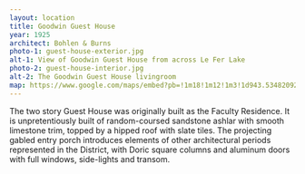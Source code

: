 ```yaml
---
layout: location
title: Goodwin Guest House
year: 1925
architect: Bohlen & Burns
photo-1: guest-house-exterior.jpg
alt-1: View of Goodwin Guest House from across Le Fer Lake
photo-2: guest-house-interior.jpg
alt-2: The Goodwin Guest House livingroom
map: https://www.google.com/maps/embed?pb=!1m18!1m12!1m3!1d943.5348209284367!2d-87.46487897020819!3d39.50757826653707!2m3!1f0!2f0!3f0!3m2!1i1024!2i768!4f13.1!3m3!1m2!1s0x886d6386628cada3%3A0x4abdad4e18137a92!2sSMWC%20Goodwin%20Guest%20House!5e1!3m2!1sen!2sus!4v1567901365919!5m2!1sen!2sus
---
```

The two story Guest House was originally built as the Faculty Residence. It is unpretentiously built of random-coursed sandstone ashlar with smooth limestone trim, topped by a hipped roof with slate tiles. The projecting gabled entry porch introduces elements of other architectural periods represented in the District, with Doric square columns and aluminum doors with full windows, side-lights and transom.
